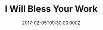 ---
title: "I Will Bless Your Work"
image: "https://i.imgur.com/MuLYIpM.jpg"
date: "2017-02-05T09:30:00.000Z"
video:
  type: "vimeo"
  id: 202667823
speaker:
  name: "Rob Yanike"
  permalink: "rob-yanike"
series: "i-promise"
---